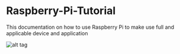 # Raspberry-Pi-Tutorial
This documentation on how to use Raspberry Pi to make use full and applicable device and application

![alt tag](https://github.com/NowDB/Raspberry-Pi-Tutorial/raw/main/install_1/1.png)
